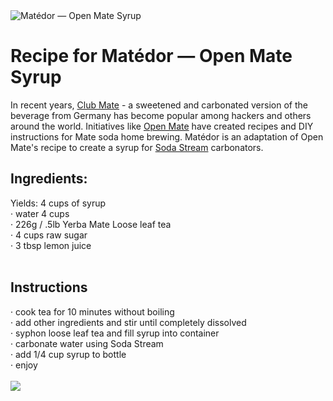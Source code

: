 <img src="http://tobystereo.com/img/matedor_logo.png" alt="Matédor — Open Mate Syrup">

Recipe for Matédor — Open Mate Syrup
=======
In recent years, <a href="http://en.wikipedia.org/wiki/Club-Mate">Club Mate</a> - a sweetened and carbonated version of the beverage from Germany has become popular among hackers and others around the world.
Initiatives like <a href="http://www.hackpittsburgh.org/brewing-open-mate-soda">Open Mate</a> have created recipes and DIY instructions for Mate soda home brewing. Matédor is an adaptation of Open Mate's recipe to create a syrup for <a href="http://en.wikipedia.org/wiki/Sodastream">Soda Stream</a> carbonators.

<h2>Ingredients:</h2>
Yields: 4 cups of syrup<br/>
· water 4 cups<br/>
· 226g / .5lb Yerba Mate Loose leaf tea<br/>
· 4 cups raw sugar<br/>
· 3 tbsp lemon juice<br/>
<br/>
<h2>Instructions</h2>
· cook tea for 10 minutes without boiling<br/>
· add other ingredients and stir until completely dissolved<br/>
· syphon loose leaf tea and fill syrup into container<br/>
· carbonate water using Soda Stream<br/>
· add 1/4 cup syrup to bottle<br/>
· enjoy<br/>
<br/>
<img src="http://distilleryimage11.s3.amazonaws.com/d6d99a5a00d511e28fe322000a1c8660_7.jpg"/>